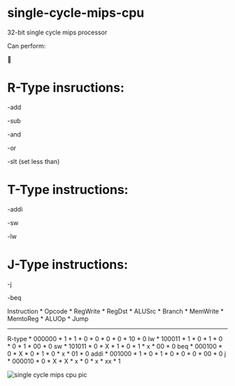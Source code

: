 # single-cycle-mips-cpu
32-bit single cycle mips processor

Can perform:

🥔

# R-Type insructions:

-add

-sub

-and

-or

-slt (set less than)


# T-Type instructions:

-addi

-sw

-lw


# J-Type instructions:

-j

-beq



Instruction   * Opcode * RegWrite * RegDst * ALUSrc * Branch * MemWrite * MemtoReg * ALUOp * Jump
***************************************************************************************************
R-type        * 000000 *    1     *   1    *   0    *    0   *    0     *   0     *   10   *  0
lw            * 100011 *    1     *   0    *   1    *    0   *    0     *   1     *   00   *  0
sw            * 101011 *    0     *   X    *   1    *    0   *    1     *   x     *   00   *  0
beq           * 000100 *    0     *   X    *   0    *    1   *    0     *   x     *   01   *  0
addi          * 001000 *    1     *   0    *   1    *    0   *    0     *   0     *   00   *  0
j             * 000010 *    0     *   X    *   X    *    x   *    0     *   x     *   xx   *  1



![single cycle mips cpu pic](https://user-images.githubusercontent.com/108411357/180609488-dd201f40-4677-4da3-8f10-106ea1fde0a7.png)






       
